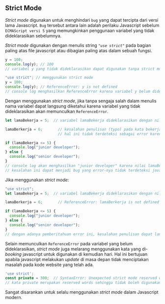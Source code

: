 ## Strict Mode

_Strict mode_ digunakan untuk menghindari `bug` yang dapat tercipta dari versi lama Javascript. `Bug` tersebut antara lain adalah perilaku Javascript sebelum `ECMAScript versi 5` yang memungkinkan penggunaan variabel yang tidak dideklarasikan sebelumnya.

_Strict mode_ digunakan dengan menulis string _`"use strict"`_ pada bagian paling atas file javascript atau dibagian paling atas dalam sebuah fungsi.

```javascript
y = 100;
console.log(y); // 100
// variabel y yang tidak dideklarasikan dapat digunakan tanpa strict mode
```

```javascript
"use strict"; // menggunakan strict mode
y = 100;
console.log(y); // ReferenceError: y is not defined
// console log menghasilkan ReferenceError karena variabel y belum dideklarasikan
```

Dengan menggunakan _strict mode_, jika tanpa sengaja salah dalam menulis nama variabel dapat langsung diketahui karena variabel yang tidak dideklarasikan akan memunculkan `ReferenceError`.
```javascript
let lamaBekerja = 5;  // variabel lamaBekerja dideklarasikan dengan nilai 5

lamaBerkerja = 6;       // kesalahan penulisan (typo) pada kata bekerja menjadi berkerja
                        // hal ini tidak terdeteksi sebagai error karena diperbolehkan tanpa strict mode

if (lamaBekerja <= 5) {
  console.log("junior developer");
} else {
  console.log("senior developer");
}
// console log akan menghasilkan "junior developer" karena nilai lamaBekerja masih tetap 5, saat ingin merubah nilai terjadi typo pada variabel dan tanpa sengaja membuat variabel baru
// kesalahan ini dapat menjadi bug yang error-nya tidak terdeteksi javascript
```

Jika menggunakan _strict mode_:
```javascript
"use strict";
let lamaBekerja = 5;  // variabel lamaBekerja dideklarasikan dengan nilai 5

lamaBerkerja = 6;       // ReferenceError: lamaBerkerja is not defined

if (lamaBekerja <= 5) {
  console.log("junior developer");
} else {
  console.log("senior developer");
}
// dengan adanya pemberitahuan error ini, kesalahan penulisan dapat langsung diperbaiki tanpa menyebabkan bug terlebih dahulu
```

Selain memunculkan `ReferenceError` pada variabel yang belum dideklarasikan, _strict mode_ juga melarang menggunakan kata yang di-_booking_ javascript untuk digunakan di kemudian hari. Hal ini bertujuan apabila javascript melakukan _update_ di masa depan tidak menciptakan masalah pada kode website yang telah ada.
```javascript
'use strict';
const private = 300;  // SyntaxError: Unexpected strict mode reserved word
// kata private merupakan reserved words sehingga tidak boleh digunakan dalam strict mode
```

Sangat disarankan untuk selalu menggunakan _strict mode_ dalam Javascript modern.
